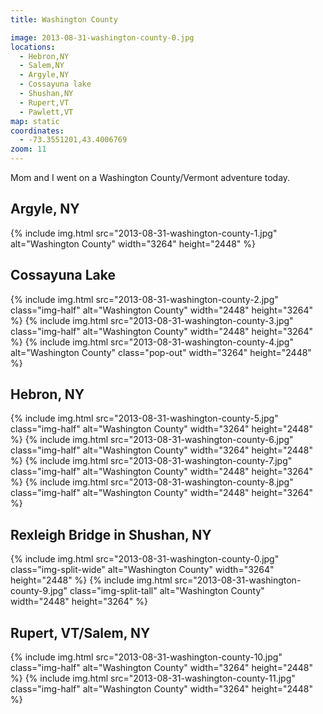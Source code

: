 ```yaml
---
title: Washington County

image: 2013-08-31-washington-county-0.jpg
locations:
  - Hebron,NY
  - Salem,NY
  - Argyle,NY
  - Cossayuna lake
  - Shushan,NY
  - Rupert,VT
  - Pawlett,VT
map: static
coordinates:
  - -73.3551201,43.4006769
zoom: 11
---
```


Mom and I went on a Washington County/Vermont adventure today.

## Argyle, NY

<div class="photos">

{% include img.html src="2013-08-31-washington-county-1.jpg"  alt="Washington County" width="3264" height="2448" %}

</div>

## Cossayuna Lake

<div class="photos">

{% include img.html src="2013-08-31-washington-county-2.jpg" class="img-half" alt="Washington County" width="2448" height="3264" %}
{% include img.html src="2013-08-31-washington-county-3.jpg" class="img-half" alt="Washington County" width="2448" height="3264" %}
{% include img.html src="2013-08-31-washington-county-4.jpg" alt="Washington County" class="pop-out" width="3264" height="2448" %}

</div>

## Hebron, NY

<div class="photos">

{% include img.html src="2013-08-31-washington-county-5.jpg" class="img-half" alt="Washington County" width="3264" height="2448" %}
{% include img.html src="2013-08-31-washington-county-6.jpg" class="img-half" alt="Washington County" width="3264" height="2448" %}
{% include img.html src="2013-08-31-washington-county-7.jpg" class="img-half" alt="Washington County" width="2448" height="3264" %}
{% include img.html src="2013-08-31-washington-county-8.jpg" class="img-half" alt="Washington County" width="2448" height="3264" %}

</div>

## Rexleigh Bridge in Shushan, NY

<div class="photos">

{% include img.html src="2013-08-31-washington-county-0.jpg"  class="img-split-wide" alt="Washington County" width="3264" height="2448" %}
{% include img.html src="2013-08-31-washington-county-9.jpg"  class="img-split-tall" alt="Washington County" width="2448" height="3264" %}

</div>

## Rupert, VT/Salem, NY

<div class="photos">

{% include img.html src="2013-08-31-washington-county-10.jpg" class="img-half" alt="Washington County" width="3264" height="2448" %}
{% include img.html src="2013-08-31-washington-county-11.jpg" class="img-half" alt="Washington County" width="3264" height="2448" %}

</div>
